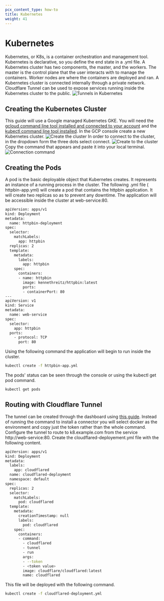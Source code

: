 ```yaml
---
pcx_content_type: how-to
title: Kubernetes
weight: 41
---
```


# Kubernetes

Kubernetes, or K8s, is a container orchestration and management tool. Kubernetes is declarative, so you define the end state in a .yml file. A Kubernetes cluster has two components, the master, and the workers. The master is the control plane that the user interacts with to manage the containers. Worker nodes are where the containers are deployed and ran. A Kubernetes cluster is connected internally through a private network. Cloudflare Tunnel can be used to expose services running inside the Kubernetes cluster to the public.
![Tunnels in Kubernetes](/cloudflare-one/static/documentation/connections/connect-apps/kubernetes/k8s-layout.png)

## Creating the Kubernetes Cluster
This guide will use a Google managed Kubernetes GKE.
You will need the [gcloud command line tool installed and connected to your account](https://cloud.google.com/sdk/docs/install) and the [kubectl command line tool installed](https://cloud.google.com/kubernetes-engine/docs/how-to/cluster-access-for-kubectl). In the GCP console create a new Kubernetes cluster.
![Create the cluster](/cloudflare-one/static/documentation/connections/connect-apps/kubernetes/create-cluster.png)
In order to connect to the cluster, in the dropdown form the three dots select connect.
![Create to the cluster](/cloudflare-one/static/documentation/connections/connect-apps/kubernetes/connect-cluster.png)
Copy the command that appears and paste it into your local terminal.
![Connection command](/cloudflare-one/static/documentation/connections/connect-apps/kubernetes/connect-command.png)

## Creating the Pods
A pod is the basic deployable object that Kubernetes creates. It represents an instance of a running process in the cluster. The following .yml file ( httpbin-app.yml) will create a pod that contains the httpbin application. It will create two replicas so as to prevent any downtime. The application will be accessible inside the cluster at web-service:80.
```sh
apiVersion: apps/v1
kind: Deployment
metadata:
  name: httpbin-deployment
spec:
  selector:
    matchLabels:
      app: httpbin
  replicas: 2
  template:
    metadata:
      labels:
        app: httpbin
    spec:
      containers:
      - name: httpbin
        image: kennethreitz/httpbin:latest
        ports:
        - containerPort: 80
---
apiVersion: v1
kind: Service
metadata:
  name: web-service
spec:
  selector:
    app: httpbin
  ports:
    - protocol: TCP
      port: 80
```
Using the following command the application will begin to run inside the cluster.
```sh
kubectl create -f httpbin-app.yml
```
The pods' status can be seen through the console or using the kubectl get pod command.
```sh
kubectl get pods
```

## Routing with Cloudflare Tunnel
The tunnel can be created through the dashboard using [this guide](/cloudflare-one/connections/connect-apps/install-and-setup/tunnel-guide/remote/). Instead of running the command to install a connector you will select docker as the environment and copy just the token rather than the whole command. Configure the tunnel to route to k8.example.com from the service http://web-service:80. Create the cloudflared-deployement.yml file with the following content.
```sh
apiVersion: apps/v1
kind: Deployment
metadata:
  labels:
    app: cloudflared
  name: cloudflared-deployment
  namespace: default
spec:
  replicas: 2
  selector:
    matchLabels:
      pod: cloudflared
  template:
    metadata:
      creationTimestamp: null
      labels:
        pod: cloudflared
    spec:
      containers:
      - command:
        - cloudflared
        - tunnel
        - run
        args:
        - --token
        - <token value>
        image: cloudflare/cloudflared:latest
        name: cloudflared
```
This file will be deployed with the following command.
```sh
kubectl create -f cloudflared-deployment.yml
```